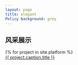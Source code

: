 ```yaml
--- 
layout: page 
title: elegant
Policy background: grey 
---
```


<div class="col-lg-12 text-center">
    <h2 class="section-heading text-uppercase">风采展示</h2>
    <div class="container">
        <div class="row">
            {% for project in site.platform %}
            <div class="col-md-4 col-sm-6 portfolio-item">
                 <img class="img-fluid" src="{{ project.caption.thumbnail }}" alt="">
                    <div class="portfolio-caption">
                     <a class="portfolio-link" data-toggle="modal"   index="project.caption.title"  style="display:block; height: 100%; width: 100%;" href="https://jun-mo.github.io/ho/exhibition" data-ajax="false"  >
                      {{ project.caption.title }}
                       </a>
                    </div>  
            </div>
            {% endfor %}
        </div>
    </div>
</div>
